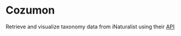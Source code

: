 # Cozumon

Retrieve and visualize taxonomy data from iNaturalist using their [API](https://api.inaturalist.org/v1/docs/#/)
